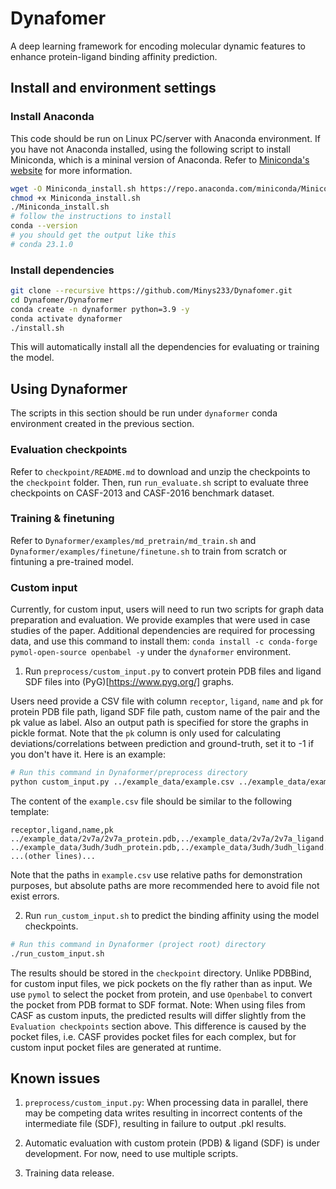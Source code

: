 # Dynafomer

A deep learning framework for encoding molecular dynamic features to enhance protein-ligand binding affinity prediction.


## Install and environment settings

### Install Anaconda
This code should be run on Linux PC/server with Anaconda environment. If you have not Anaconda installed, using the following script to install Miniconda, which is a mininal version of Anaconda. Refer to [Miniconda's website](https://docs.conda.io/en/latest/miniconda.html) for more information.

```bash
wget -O Miniconda_install.sh https://repo.anaconda.com/miniconda/Miniconda3-latest-Linux-x86_64.sh
chmod +x Miniconda_install.sh
./Miniconda_install.sh
# follow the instructions to install
conda --version
# you should get the output like this
# conda 23.1.0
```

### Install dependencies
```bash
git clone --recursive https://github.com/Minys233/Dynafomer.git
cd Dynafomer/Dynaformer
conda create -n dynaformer python=3.9 -y
conda activate dynaformer
./install.sh
```
This will automatically install all the dependencies for evaluating or training the model.

## Using Dynaformer
The scripts in this section should be run under `dynaformer` conda environment created in the previous section.

### Evaluation checkpoints
Refer to `checkpoint/README.md` to download and unzip the checkpoints to the `checkpoint` folder. Then, run `run_evaluate.sh` script to evaluate three checkpoints on CASF-2013 and CASF-2016 benchmark dataset.

### Training & finetuning
Refer to `Dynaformer/examples/md_pretrain/md_train.sh` and `Dynaformer/examples/finetune/finetune.sh` to train from scratch or fintuning a pre-trained model.

### Custom input
Currently, for custom input, users will need to run two scripts for graph data preparation and evaluation. We provide examples that were used in case studies of the paper. Additional dependencies are required for processing data, and use this command to install them: `conda install -c conda-forge pymol-open-source openbabel -y` under the `dynaformer` environment.

1. Run `preprocess/custom_input.py` to convert protein PDB files and ligand SDF files into (PyG)[https://www.pyg.org/] graphs. 

Users need provide a CSV file with column `receptor`, `ligand`, `name` and `pk` for protein PDB file path, ligand SDF file path, custom name of the pair and the pk value as label. Also an output path is specified for store the graphs in pickle format. Note that the `pk` column is only used for calculating deviations/correlations between prediction and ground-truth, set it to -1 if you don't have it. Here is an example:

```bash
# Run this command in Dynaformer/preprocess directory
python custom_input.py ../example_data/example.csv ../example_data/example.pkl
```

The content of the `example.csv` file should be similar to the following template:
```csv
receptor,ligand,name,pk
../example_data/2v7a/2v7a_protein.pdb,../example_data/2v7a/2v7a_ligand.sdf,2v7a,8.30
../example_data/3udh/3udh_protein.pdb,../example_data/3udh/3udh_ligand.sdf,3udh,2.85
...(other lines)...
```

Note that the paths in `example.csv` use relative paths for demonstration purposes, but absolute paths are more recommended here to avoid file not exist errors.

2. Run `run_custom_input.sh` to predict the binding affinity using the model checkpoints.

```bash
# Run this command in Dynaformer (project root) directory
./run_custom_input.sh
```

The results should be stored in the `checkpoint` directory. Unlike PDBBind, for custom input files, we pick pockets on the fly rather than as input. We use `pymol` to select the pocket from protein, and use `Openbabel` to convert the pocket from PDB format to SDF format. Note: When using files from CASF as custom inputs, the predicted results will differ slightly from the `Evaluation checkpoints` section above. This difference is caused by the pocket files, i.e. CASF provides pocket files for each complex, but for custom input pocket files are generated at runtime.


## Known issues

1. `preprocess/custom_input.py`: When processing data in parallel, there may be competing data writes resulting in incorrect contents of the intermediate file (SDF), resulting in failure to output .pkl results.

2. Automatic evaluation with custom protein (PDB) & ligand (SDF) is under development. For now, need to use multiple scripts.

3. Training data release.